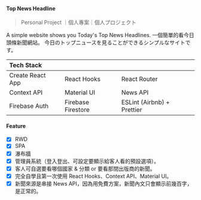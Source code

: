 #### Top News Headline

> Personal Project ｜個人專案｜個人プロジェクト

A simple website shows you Today's Top News Headlines.
一個簡單的看今日頭條新聞網站。
今日のトップニュースを見ることができるシンプルなサイトです。

| Tech Stack       |                    |                            |
| :--------------- | :----------------- | :------------------------- |
| Create React App | React Hooks        | React Router               |
| Context API      | Material UI        | News API                   |
| Firebase Auth    | Firebase Firestore | ESLint (Airbnb) + Prettier |

#### Feature

- [x] RWD
- [x] SPA
- [x] 瀑布牆
- [x] 管理員系統（登入登出、可設定要顯示給客人看的預設選項）。
- [x] 客人可自選要看哪個國家 & 分類 or 要看那間出版商的新聞。
- [x] 完全自學且第一次使用 React Hooks、Context API、Material UI。
- [x] 新聞來源是串接 News API，因為用免費方案，新聞內文只會顯示前幾百字，是正常的。
